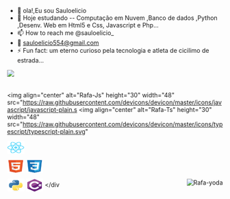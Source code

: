 - 👋 ola!,Eu sou Sauloelicio
- 📘 Hoje estudando -- Computação em Nuvem ,Banco de dados ,Python ,Desenv. Web em Html5 e Css, Javascript e Php...
- 📫 How to reach me @sauloelicio_
- 📩 sauloelicio554@gmail.com
- ⚡ Fun fact: um eterno curioso pela tecnologia e atleta de cicilimo de estrada...
      
<div>            
<img height="180em" <img height="180em" src="https://github-readme-stats.vercel.app/api?username-rafaballerini&show_icons-true&theme-dracula&include_all_commits-tru src="https://github-readme-stats.vercel.app/api/top-langs/?username-rafaballerini&layout-compact&langs_count=16&theme-dracula

</div>

<div style="display: inline_block"><br>

<img align="center" alt="Rafa-Js" height="30" width="48" src="https://raw.githubusercontent.com/devicons/devicon/master/icons/javascript/javascript-plain.s <img align="center" alt="Rafa-Ts" height="30" width="48" src="https://raw.githubusercontent.com/devicons/devicon/master/icons/typescript/typescript-plain.svg"

<img align="center" alt="Rafa-React" height="30" width="40" src="https://raw.githubusercontent.com/devicons/devicon/master/icons/react/react-original.svg">

<img align="center" alt="Rafa-HTML" height="30" width="40" src="https://raw.githubusercontent.com/devicons/devicon/master/icons/html5/html5-original.svg"> <img align="center" alt="Rafa-CSS" height="30" width="40" src="https://raw.githubusercontent.com/devicons/devicon/master/icons/css3/css3-original.svg">

<img align="center" alt="Rafa-Python" height="30" width="40" src="https://raw.githubusercontent.com/devicons/devicon/master/icons/python/python-original.svg"> <img align="center" alt="Rafa-Csharp" height="30" width="40" src="https://raw.githubusercontent.com/devicons/devicon/master/icons/csharp/csharp-original.svg"> <img align="right" alt="Rafa-yoda" src="https://cdn.discordapp.com/attachments/795358919417397249/825430589581688872/hi.gif"> </div 
          

